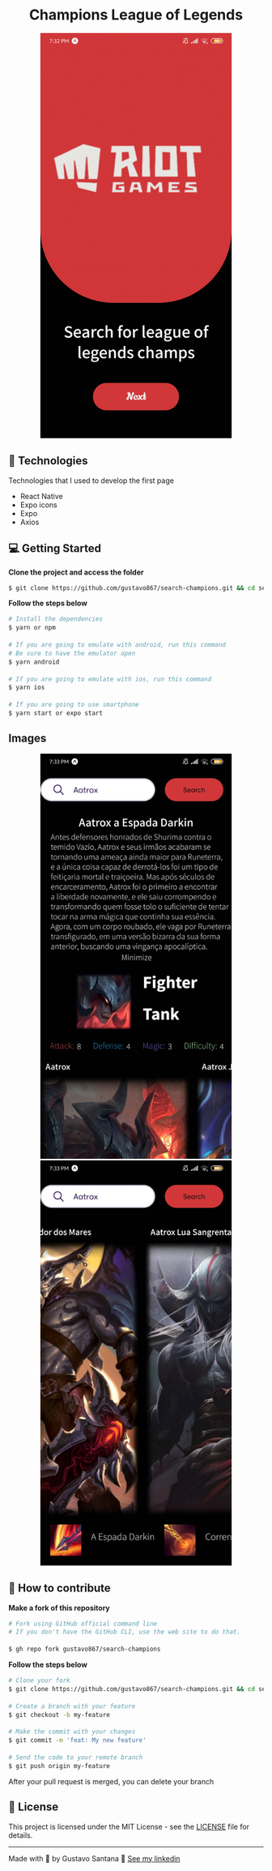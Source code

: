 <div align="center">
<h1>Champions League of Legends </h1>
<img height="800" src="./readme/screenshot-1.jpg"></img>
</div>

## 🚀 Technologies
Technologies that I used to develop the first page
- React Native
- Expo icons
- Expo
- Axios

## 💻 Getting Started

**Clone the project and access the folder**

```bash
$ git clone https://github.com/gustavo867/search-champions.git && cd search-champions
```

**Follow the steps below**

```bash
# Install the dependencies
$ yarn or npm

# If you are going to emulate with android, run this command
# Be sure to have the emulator open
$ yarn android

# If you are going to emulate with ios, run this command
$ yarn ios

# If you are going to use smartphone 
$ yarn start or expo start
```

## Images
<div align="center">
    <img height="800" src="./readme/screenshot-2.jpg"></img>
    <img height="800" src="./readme/screenshot-3.jpg"></img>
</div>


## 🤔 How to contribute

**Make a fork of this repository**

```bash
# Fork using GitHub official command line
# If you don't have the GitHub CLI, use the web site to do that.

$ gh repo fork gustavo867/search-champions
```

**Follow the steps below**

```bash
# Clone your fork
$ git clone https://github.com/gustavo867/search-champions.git && cd search-champions

# Create a branch with your feature
$ git checkout -b my-feature

# Make the commit with your changes
$ git commit -m 'feat: My new feature'

# Send the code to your remote branch
$ git push origin my-feature
```

After your pull request is merged, you can delete your branch

 
## 📝 License

This project is licensed under the MIT License - see the [LICENSE](LICENSE) file for details.

---

Made with 💜 by Gustavo Santana 👋 [See my linkedin](https://www.linkedin.com/in/gustavo-santana-83ba611a6/)
